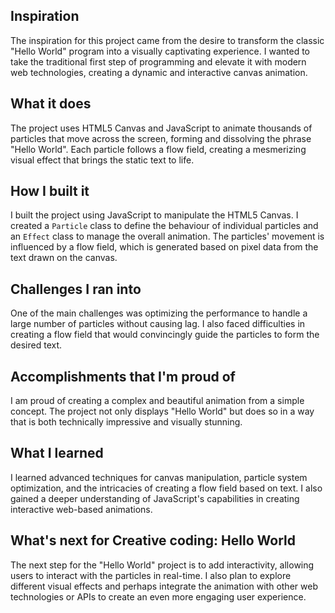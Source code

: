## Inspiration

The inspiration for this project came from the desire to transform the classic "Hello World" program into a visually captivating experience. I wanted to take the traditional first step of programming and elevate it with modern web technologies, creating a dynamic and interactive canvas animation.

## What it does

The project uses HTML5 Canvas and JavaScript to animate thousands of particles that move across the screen, forming and dissolving the phrase "Hello World". Each particle follows a flow field, creating a mesmerizing visual effect that brings the static text to life.

## How I built it

I built the project using JavaScript to manipulate the HTML5 Canvas. I created a ```Particle``` class to define the behaviour of individual particles and an ```Effect``` class to manage the overall animation. The particles' movement is influenced by a flow field, which is generated based on pixel data from the text drawn on the canvas.

## Challenges I ran into

One of the main challenges was optimizing the performance to handle a large number of particles without causing lag. I also faced difficulties in creating a flow field that would convincingly guide the particles to form the desired text.

## Accomplishments that I'm proud of

I am proud of creating a complex and beautiful animation from a simple concept. The project not only displays "Hello World" but does so in a way that is both technically impressive and visually stunning.

## What I learned

I learned advanced techniques for canvas manipulation, particle system optimization, and the intricacies of creating a flow field based on text. I also gained a deeper understanding of JavaScript's capabilities in creating interactive web-based animations.

## What's next for Creative coding: Hello World

The next step for the "Hello World" project is to add interactivity, allowing users to interact with the particles in real-time. I also plan to explore different visual effects and perhaps integrate the animation with other web technologies or APIs to create an even more engaging user experience.
